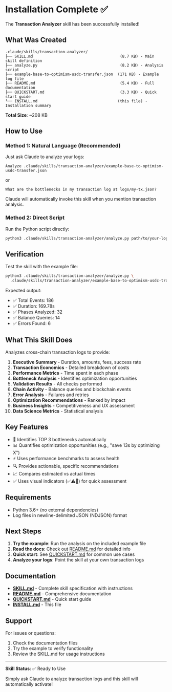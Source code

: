 # Installation Complete ✅

The **Transaction Analyzer** skill has been successfully installed!

## What Was Created

```
.claude/skills/transaction-analyzer/
├── SKILL.md                                      (8.7 KB) - Main skill definition
├── analyze.py                                    (8.2 KB) - Analysis script
├── example-base-to-optimism-usdc-transfer.json  (171 KB) - Example log file
├── README.md                                     (5.4 KB) - Full documentation
├── QUICKSTART.md                                 (3.3 KB) - Quick start guide
└── INSTALL.md                                   (this file) - Installation summary
```

**Total Size**: ~208 KB

## How to Use

### Method 1: Natural Language (Recommended)

Just ask Claude to analyze your logs:

```
Analyze .claude/skills/transaction-analyzer/example-base-to-optimism-usdc-transfer.json
```

or

```
What are the bottlenecks in my transaction log at logs/my-tx.json?
```

Claude will automatically invoke this skill when you mention transaction analysis.

### Method 2: Direct Script

Run the Python script directly:

```bash
python3 .claude/skills/transaction-analyzer/analyze.py path/to/your-log.json
```

## Verification

Test the skill with the example file:

```bash
python3 .claude/skills/transaction-analyzer/analyze.py \
  .claude/skills/transaction-analyzer/example-base-to-optimism-usdc-transfer.json
```

Expected output:

- ✅ Total Events: 186
- ✅ Duration: 169.78s
- ✅ Phases Analyzed: 32
- ✅ Balance Queries: 14
- ✅ Errors Found: 6

## What This Skill Does

Analyzes cross-chain transaction logs to provide:

1. **Executive Summary** - Duration, amounts, fees, success rate
2. **Transaction Economics** - Detailed breakdown of costs
3. **Performance Metrics** - Time spent in each phase
4. **Bottleneck Analysis** - Identifies optimization opportunities
5. **Validation Results** - All checks performed
6. **Chain Activity** - Balance queries and blockchain events
7. **Error Analysis** - Failures and retries
8. **Optimization Recommendations** - Ranked by impact
9. **Business Insights** - Competitiveness and UX assessment
10. **Data Science Metrics** - Statistical analysis

## Key Features

- 🎯 Identifies TOP 3 bottlenecks automatically
- 📊 Quantifies optimization opportunities (e.g., "save 13s by optimizing X")
- ⚡ Uses performance benchmarks to assess health
- 🔍 Provides actionable, specific recommendations
- 📈 Compares estimated vs actual times
- ✅ Uses visual indicators (✅⚠️🔴) for quick assessment

## Requirements

- Python 3.6+ (no external dependencies)
- Log files in newline-delimited JSON (NDJSON) format

## Next Steps

1. **Try the example**: Run the analysis on the included example file
2. **Read the docs**: Check out [README.md](README.md) for detailed info
3. **Quick start**: See [QUICKSTART.md](QUICKSTART.md) for common use cases
4. **Analyze your logs**: Point the skill at your own transaction logs

## Documentation

- **[SKILL.md](SKILL.md)** - Complete skill specification with instructions
- **[README.md](README.md)** - Comprehensive documentation
- **[QUICKSTART.md](QUICKSTART.md)** - Quick start guide
- **[INSTALL.md](INSTALL.md)** - This file

## Support

For issues or questions:

1. Check the documentation files
2. Try the example to verify functionality
3. Review the SKILL.md for usage instructions

---

**Skill Status**: ✅ Ready to Use

Simply ask Claude to analyze transaction logs and this skill will automatically activate!
